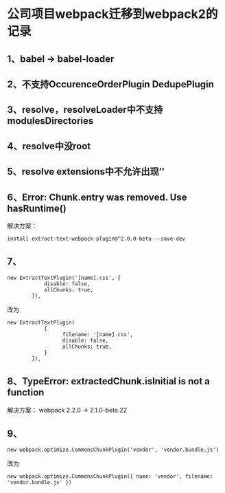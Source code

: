 # 公司项目webpack迁移到webpack2的记录
## 1、babel -> babel-loader
## 2、不支持OccurenceOrderPlugin DedupePlugin
## 3、resolve，resolveLoader中不支持modulesDirectories
## 4、resolve中没root
## 5、resolve extensions中不允许出现’’
## 6、Error: Chunk.entry was removed. Use hasRuntime()
解决方案：

```
install extract-text-webpack-plugin@^2.0.0-beta --save-dev
```
## 7、
```
new ExtractTextPlugin('[name].css', {
            disable: false,
            allChunks: true,
        }),

```
改为

```
new ExtractTextPlugin(
            {
                  filename: '[name].css',
                  disable: false,
                  allChunks: true,
            }
        }),
```
## 8、TypeError: extractedChunk.isInitial is not a function
解决方案：
webpack 2.2.0 -> 2.1.0-beta.22
## 9、
```
new webpack.optimize.CommonsChunkPlugin('vendor', 'vendor.bundle.js')
```
改为

```
new webpack.optimize.CommonsChunkPlugin({ name: 'vendor', filename: 'vendor.bundle.js' })
```